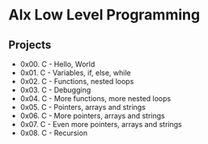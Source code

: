 # Alx Low Level Programming

## Projects

-   0x00. C - Hello, World
-   0x01. C - Variables, if, else, while
-   0x02. C - Functions, nested loops
-   0x03. C - Debugging
-   0x04. C - More functions, more nested loops
-   0x05. C - Pointers, arrays and strings
-   0x06. C - More pointers, arrays and strings
-   0x07. C - Even more pointers, arrays and strings
-   0x08. C - Recursion
